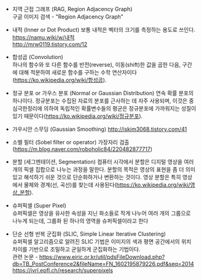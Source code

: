 * 지역 근접 그래프 (RAG, Region Adjacency Graph)  
구글 이미지 검색 - "Region Adjacency Graph"  

* 내적 (Inner or Dot Product)
보통 내적은 벡터의 크기를 측정하는 용도로 쓰인다.  
https://namu.wiki/w/내적  
http://mrw0119.tistory.com/12  

* 합성곱 (Convolution)  
하나의 함수와 또 다른 함수를 반전(reverse), 이동(shift)한 값을 곱한 다음, 구간에 대해 적분하여 새로운 함수를 구하는 수학 연산자이다(https://ko.wikipedia.org/wiki/합성곱).  

* 정규 분포 or 가우스 분포 (Normal or Gaussian Distribution)
연속 확률 분포의 하나이다. 정규분포는 수집된 자료의 분포를 근사하는 데 자주 사용되며, 이것은 중심극한정리에 의하여 독립적인 확률변수들의 평균은 정규분포에 가까워지는 성질이 있기 때문이다(https://ko.wikipedia.org/wiki/정규분포).  

* 가우시안 스무딩 (Gaussian Smoothing)
http://iskim3068.tistory.com/41  

* 소벨 필터 (Sobel filter or operator)
가장자리 검출(https://m.blog.naver.com/roboholic84/220482877717)  

* 분할 (세그멘테이션, Segmentation)
컴퓨터 시각에서 분할은 디지털 영상을 여러 개의 픽셀 집합으로 나누는 과정을 말한다. 분할의 목적은 영상의 표현을 좀 더 의미있고 해석하기 쉬운 것으로 단순화하거나 변환하는 것이다. 영상 분할은 특히 영상에서 물체와 경계(선, 곡선)를 찾는데 사용된다(https://ko.wikipedia.org/wiki/영상_분할).

* 슈퍼픽셀 (Super Pixel)  
슈퍼픽셀은 영상을 유사한 속성을 지닌 화소들로 작게 나누어 여러 개의 그룹으로 나누게 되는데, 그룹화 된 하나의 영역을 슈퍼픽셀이라고 한다

* 단순 선형 반복 군집화 (SLIC, Simple Linear Iterative Clustering)  
슈퍼픽셀 알고리즘으로 알려진 SLIC 기법은 이미지의 색과 평면 공간에서의 위치 차이를 기반으로 조밀하고 균일하게 군집화하는 기법이다.  
관련 논문 - https://www.eiric.or.kr/util/pdsFileDownload.php?db=TB_PostConference2&fileName=FN_1602195879226.pdf&seq=2014  
https://ivrl.epfl.ch/research/superpixels  




